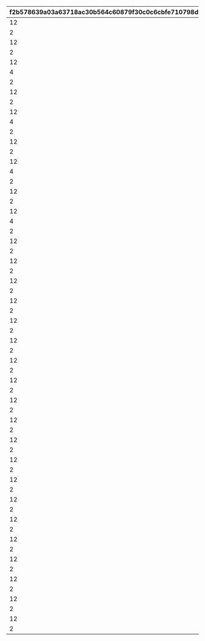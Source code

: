 |f2b578639a03a63718ac30b564c60879f30c0c6cbfe710798dfc4e10ebe0ff59|ea0d2b375abc4315b50db609fbe9c8e2c293cf6faf5cf8a40ba81c54ea41a62d|c3bc4634b12daa89a254864a46691d85acc1ad5c1c942049a9d0cca0962b5c97|7862bc57c15d67b0c76ab7b935aa750b7558084ec44d2f3ca8e6430e611ed768|4c1abd1e392894127817a1245e1ba997f1f5c76e0e076d0353ebc65ba85da7f6|
| --- | --- | --- | --- | --- |
|12|100001011|94002|150000|10000101|
|2|100001012|22003|6|10000101|
|12|100001021|94002|500000|10000102|
|2|100001022|22003|6|10000102|
|12|100001031|94002|500000|10000103|
|4|100001032|140001|3|10000103|
|2|100001033|25001|3|10000103|
|12|100001041|94002|500000|10000104|
|2|100001042|22003|6|10000104|
|12|100001051|94002|500000|10000105|
|4|100001052|140001|4|10000105|
|2|100001053|25001|4|10000105|
|12|100001061|94002|500000|10000106|
|2|100001062|22003|6|10000106|
|12|100001071|94002|500000|10000107|
|4|100001072|140001|4|10000107|
|2|100001073|25001|4|10000107|
|12|100001081|94002|500000|10000108|
|2|100001082|22003|6|10000108|
|12|100001091|94002|500000|10000109|
|4|100001092|140001|4|10000109|
|2|100001093|25001|4|10000109|
|12|100505011|94002|120000|10050501|
|2|100505012|22003|3|10050501|
|12|100505021|94002|120000|10050502|
|2|100505022|22003|4|10050502|
|12|100505031|94002|120000|10050503|
|2|100505032|22003|4|10050503|
|12|100505111|94002|120000|10050511|
|2|100505112|22003|3|10050511|
|12|100505121|94002|160000|10050512|
|2|100505122|22003|4|10050512|
|12|100606011|94002|120000|10060601|
|2|100606012|22003|3|10060601|
|12|100606021|94002|120000|10060602|
|2|100606022|22003|4|10060602|
|12|100606031|94002|120000|10060603|
|2|100606032|22003|4|10060603|
|12|100606111|94002|120000|10060611|
|2|100606112|22003|3|10060611|
|12|100606121|94002|160000|10060612|
|2|100606122|22003|4|10060612|
|12|100707011|94002|120000|10070701|
|2|100707012|22003|3|10070701|
|12|100707021|94002|120000|10070702|
|2|100707022|22003|4|10070702|
|12|100707031|94002|120000|10070703|
|2|100707032|22003|4|10070703|
|12|100707111|94002|120000|10070711|
|2|100707112|22003|3|10070711|
|12|100707121|94002|160000|10070712|
|2|100707122|22003|4|10070712|
|12|100808011|94002|120000|10080801|
|2|100808012|22003|3|10080801|
|12|100808021|94002|120000|10080802|
|2|100808022|22003|4|10080802|
|12|100808031|94002|120000|10080803|
|2|100808032|22003|4|10080803|
|12|100808111|94002|120000|10080811|
|2|100808112|22003|3|10080811|
|12|100808121|94002|160000|10080812|
|2|100808122|22003|4|10080812|
